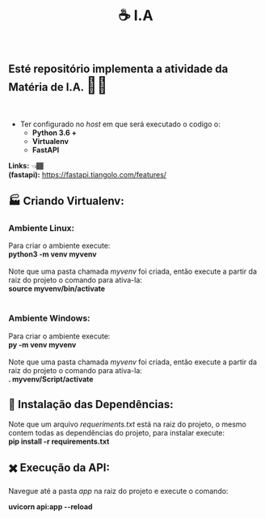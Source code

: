 <h1 align="center">
 &#9749; I.A 
</h1><br/>

## Esté repositório implementa a atividade da Matéria de I.A. <span style="font-size: 32px">&#129497;&#127997;</span>

<br/>

- Ter configurado no <i>host</i> em que será executado o codigo o:<br/>
  - <strong>Python 3.6 + </strong> <br/>
  - <strong>Virtualenv </strong> <br/>
  - <strong>FastAPI </strong> <br/>

<strong>Links:</strong> <span>&#128072;&#127998;</span><br/>
<strong>(fastapi):</strong> https://fastapi.tiangolo.com/features/<br/>

## :factory: Criando Virtualenv: <br/>

### <strong>Ambiente Linux:</strong><br/>

Para criar o ambiente execute: <br/>
<strong>python3 -m venv myvenv</strong><br/><br/>
Note que uma pasta chamada <i>myvenv</i> foi criada,
então execute a partir da raiz do projeto o comando para ativa-la:<br/>
<strong>source myvenv/bin/activate</strong><br/><br/>

### <strong>Ambiente Windows:</strong><br/>

Para criar o ambiente execute: <br/>
<strong>py -m venv myvenv</strong><br/><br/>
Note que uma pasta chamada <i>myvenv</i> foi criada,
então execute a partir da raiz do projeto o comando para ativa-la:<br/>
<strong>. myvenv/Script/activate</strong><br/>

## :hammer: Instalação das Dependências:<br/>

Note que um arquivo <i>requeriments.txt</i> está na raiz do projeto, o mesmo contem todas as dependências do projeto, para instalar execute: <br/>
<strong>pip install -r requirements.txt</strong><br/>

## :heavy_multiplication_x: Execução da API:<br/>

Navegue até a pasta <i>app</i> na raiz do projeto e execute o comando:<br/>

<strong>uvicorn api:app --reload</strong><br/>
